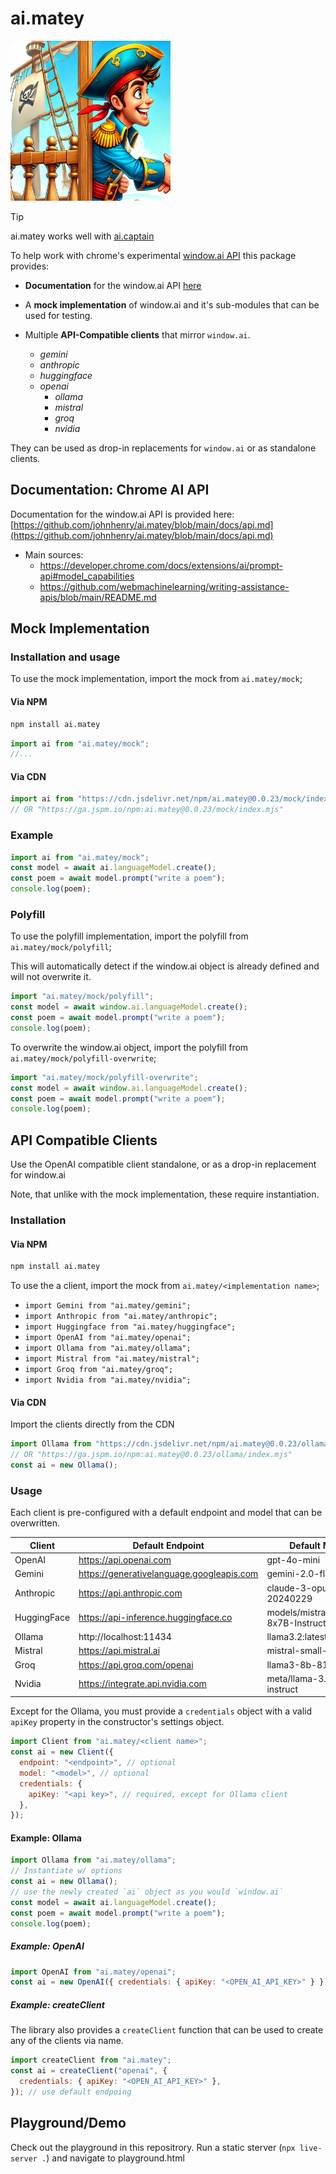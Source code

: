 # ai.matey

<img src="https://raw.githubusercontent.com/johnhenry/ai.matey/main/logo.png" alt="AI.Matey Logo" style="width:256px; height:256px">

> [!TIP]
> ai.matey works well with [ai.captain](https://www.npmjs.com/package/ai.captain)

To help work with chrome's experimental [window.ai API](https://developer.chrome.com/docs/ai/built-in-apis) this package provides:

- **Documentation** for the window.ai API [here](https://github.com/johnhenry/ai.matey/blob/main/docs/api.md)

- A **mock implementation** of window.ai and it's sub-modules that can be used for testing.

- Multiple **API-Compatible clients** that mirror `window.ai`.
  - _gemini_
  - _anthropic_
  - _huggingface_
  - _openai_
    - _ollama_
    - _mistral_
    - _groq_
    - _nvidia_

They can be used as drop-in replacements for `window.ai` or as standalone clients.

## Documentation: Chrome AI API

Documentation for the window.ai API is provided here: [https://github.com/johnhenry/ai.matey/blob/main/docs/api.md](https://github.com/johnhenry/ai.matey/blob/main/docs/api.md)

- Main sources:
  - https://developer.chrome.com/docs/extensions/ai/prompt-api#model_capabilities
  - https://github.com/webmachinelearning/writing-assistance-apis/blob/main/README.md

## Mock Implementation

### Installation and usage

To use the mock implementation, import the mock from `ai.matey/mock`;

#### Via NPM

```bash
npm install ai.matey
```

```javascript
import ai from "ai.matey/mock";
//...
```

#### Via CDN

```javascript
import ai from "https://cdn.jsdelivr.net/npm/ai.matey@0.0.23/mock/index.mjs";
// OR "https://ga.jspm.io/npm:ai.matey@0.0.23/mock/index.mjs"
```

### Example

```javascript
import ai from "ai.matey/mock";
const model = await ai.languageModel.create();
const poem = await model.prompt("write a poem");
console.log(poem);
```

### Polyfill

To use the polyfill implementation, import the polyfill from `ai.matey/mock/polyfill`;

This will automatically detect if the window.ai object is already defined and will not overwrite it.

```javascript
import "ai.matey/mock/polyfill";
const model = await window.ai.languageModel.create();
const poem = await model.prompt("write a poem");
console.log(poem);
```

To overwrite the window.ai object, import the polyfill from `ai.matey/mock/polyfill-overwrite`;

```javascript
import "ai.matey/mock/polyfill-overwrite";
const model = await window.ai.languageModel.create();
const poem = await model.prompt("write a poem");
console.log(poem);
```

## API Compatible Clients

Use the OpenAI compatible client standalone, or as a drop-in replacement for window.ai

Note, that unlike with the mock implementation, these require instantiation.

### Installation

#### Via NPM

```bash
npm install ai.matey
```

To use the a client, import the mock from `ai.matey/<implementation name>`;

- `import Gemini from "ai.matey/gemini";`
- `import Anthropic from "ai.matey/anthropic";`
- `import Huggingface from "ai.matey/huggingface";`
- `import OpenAI from "ai.matey/openai";`
- `import Ollama from "ai.matey/ollama";`
- `import Mistral from "ai.matey/mistral";`
- `import Groq from "ai.matey/groq";`
- `import Nvidia from "ai.matey/nvidia";`

#### Via CDN

Import the clients directly from the CDN

```javascript
import Ollama from "https://cdn.jsdelivr.net/npm/ai.matey@0.0.23/ollama/index.mjs";
// OR "https://ga.jspm.io/npm:ai.matey@0.0.23/ollama/index.mjs"
const ai = new Ollama();
```

### Usage

Each client is pre-configured with a default endpoint and model that can be overwritten.

| Client      | Default Endpoint                          | Default Model                               |
| ----------- | ----------------------------------------- | ------------------------------------------- |
| OpenAI      | https://api.openai.com                    | gpt-4o-mini                                 |
| Gemini      | https://generativelanguage.googleapis.com | gemini-2.0-flash-exp                        |
| Anthropic   | https://api.anthropic.com                 | claude-3-opus-20240229                      |
| HuggingFace | https://api-inference.huggingface.co      | models/mistralai/Mixtral-8x7B-Instruct-v0.1 |
| Ollama      | http://localhost:11434                    | llama3.2:latest                             |
| Mistral     | https://api.mistral.ai                    | mistral-small-latest                        |
| Groq        | https://api.groq.com/openai               | llama3-8b-8192                              |
| Nvidia      | https://integrate.api.nvidia.com          | meta/llama-3.1-8b-instruct                  |

Except for the Ollama, you must provide a `credentials` object with a valid `apiKey` property in the constructor's settings object.

```javascript
import Client from "ai.matey/<client name>";
const ai = new Client({
  endpoint: "<endpoint>", // optional
  model: "<model>", // optional
  credentials: {
    apiKey: "<api key>", // required, except for Ollama client
  },
});
```

#### Example: Ollama

```javascript
import Ollama from "ai.matey/ollama";
// Instantiate w/ options
const ai = new Ollama();
// use the newly created `ai` object as you would `window.ai`
const model = await ai.languageModel.create();
const poem = await model.prompt("write a poem");
console.log(poem);
```

##### Example: OpenAI

```javascript
import OpenAI from "ai.matey/openai";
const ai = new OpenAI({ credentials: { apiKey: "<OPEN_AI_API_KEY>" } }); // use default endpoing
```

##### Example: createClient

The library also provides a `createClient` function that can be used to create
any of the clients via name.

```javascript
import createClient from "ai.matey";
const ai = createClient("openai", {
  credentials: { apiKey: "<OPEN_AI_API_KEY>" },
}); // use default endpoing
```

## Playground/Demo

Check out the playground in this repositrory. Run a static sterver (`npx live-server .`) and navigate to playground.html
